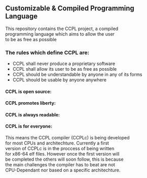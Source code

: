 ## Customizable & Compiled Programming Language

This repository contains the CCPL project, a compiled
<br>programming language which aims to allow the user
<br>to be as free as possible

### The rules which define CCPL are:
- CCPL shall never produce a proprietary software
- CCPL shall allow its user to be as free as possible
- CCPL should be understandable by anyone in any of its forms
- CCPL should be usable by anyone anywhere

#### CCPL is open source:
#### CCPL promotes liberty:
#### CCPL is always readable:
#### CCPL is for everyone:
 This means the CCPL compiler (CCPLc) is being developed 
 <br>for most CPUs and architechture. Currently a first
 <br>version of CCPLc is in the proccess of being written
 <br>for x86-64 elf files. However once the first version will
 <br>be completed the others will soon follow, this is because
 <br>the main challenges the compiler has to beat are not
 <br>CPU-Dependant nor based on a specific architechture.
